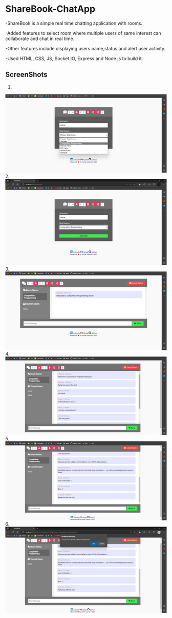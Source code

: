 # ShareBook-ChatApp

-ShareBook is a simple real time chatting application with rooms.

-Added features to select room where multiple users of same interest can collaborate and chat in real time.

-Other features include displaying users name,status and alert user activity.

-Used HTML, CSS, JS, Socket.IO, Express and Node.js to build it.


## ScreenShots
1.
![SS1](https://github.com/Vishal1J/ShareBook-ChatApp/blob/main/ScreenShots/Screenshot%20(30).png?raw=true)
2.
![SS2](https://github.com/Vishal1J/ShareBook-ChatApp/blob/main/ScreenShots/Screenshot%20(31).png?raw=true)
3.
![SS3](https://github.com/Vishal1J/ShareBook-ChatApp/blob/main/ScreenShots/Screenshot%20(32).png?raw=true)
4.
![SS4](https://github.com/Vishal1J/ShareBook-ChatApp/blob/main/ScreenShots/Screenshot%20(33).png?raw=true)
5.
![SS5](https://github.com/Vishal1J/ShareBook-ChatApp/blob/main/ScreenShots/Screenshot%20(34).png?raw=true)
6.
![SS6](https://github.com/Vishal1J/ShareBook-ChatApp/blob/main/ScreenShots/Screenshot%20(35).png?raw=true)
